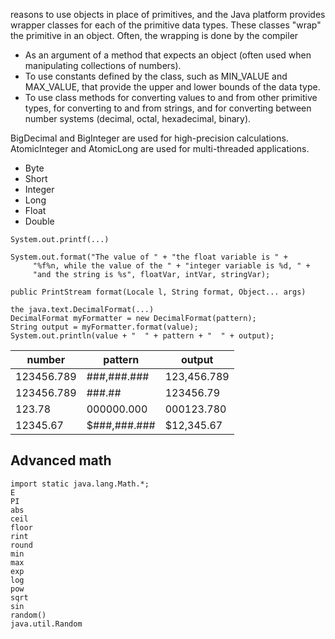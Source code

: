 reasons to use objects in place of primitives, and the Java platform provides wrapper classes for each of the primitive data types. These classes "wrap" the primitive in an object. Often, the wrapping is done by the compiler

* As an argument of a method that expects an object (often used when manipulating collections of numbers).
* To use constants defined by the class, such as MIN_VALUE and MAX_VALUE, that provide the upper and lower bounds of the data type.
* To use class methods for converting values to and from other primitive types, for converting to and from strings, and for converting between number systems (decimal, octal, hexadecimal, binary).

BigDecimal and BigInteger are used for high-precision calculations. 
AtomicInteger and AtomicLong are used for multi-threaded applications.

* Byte
* Short
* Integer
* Long 
* Float
* Double


```
System.out.printf(...)

System.out.format("The value of " + "the float variable is " +
     "%f%n, while the value of the " + "integer variable is %d, " +
     "and the string is %s", floatVar, intVar, stringVar); 

public PrintStream format(Locale l, String format, Object... args)
```

```
the java.text.DecimalFormat(...)
DecimalFormat myFormatter = new DecimalFormat(pattern);
String output = myFormatter.format(value);
System.out.println(value + "  " + pattern + "  " + output);
```

| number      | pattern     | output      |
| ----------- | ----------- | ----------- |
| 123456.789  | ###,###.### | 123,456.789 | 
| 123456.789  | ###.##      | 123456.79   |
| 123.78      | 000000.000  | 000123.780  | 
| 12345.67    | $###,###.###| $12,345.67  |

## Advanced math

```
import static java.lang.Math.*;
E
PI
abs
ceil
floor
rint
round
min
max
exp
log
pow
sqrt
sin
random()
java.util.Random
```